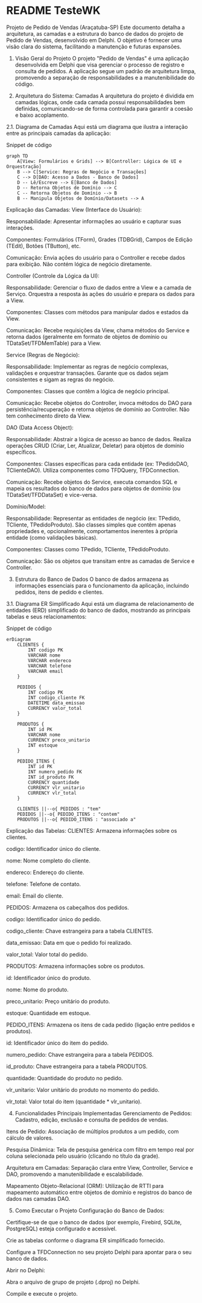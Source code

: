 ﻿# README TesteWK

Projeto de Pedido de Vendas (Araçatuba-SP)
Este documento detalha a arquitetura, as camadas e a estrutura do banco de dados do projeto de Pedido de Vendas, desenvolvido em Delphi. O objetivo é fornecer uma visão clara do sistema, facilitando a manutenção e futuras expansões.

1. Visão Geral do Projeto
O projeto "Pedido de Vendas" é uma aplicação desenvolvida em Delphi que visa gerenciar o processo de registro e consulta de pedidos. A aplicação segue um padrão de arquitetura limpa, promovendo a separação de responsabilidades e a manutenibilidade do código.

2. Arquitetura do Sistema: Camadas
A arquitetura do projeto é dividida em camadas lógicas, onde cada camada possui responsabilidades bem definidas, comunicando-se de forma controlada para garantir a coesão e baixo acoplamento.

2.1. Diagrama de Camadas
Aqui está um diagrama que ilustra a interação entre as principais camadas da aplicação:

Snippet de código
```mermaid
graph TD
    A[View: Formulários e Grids] --> B[Controller: Lógica de UI e Orquestração]
    B --> C[Service: Regras de Negócio e Transações]
    C --> D[DAO: Acesso a Dados - Banco de Dados]
    D -- Lê/Escreve --> E[Banco de Dados]
    D -- Retorna Objetos de Domínio --> C
    C -- Retorna Objetos de Domínio --> B
    B -- Manipula Objetos de Domínio/Datasets --> A
```
Explicação das Camadas:
View (Interface do Usuário):

Responsabilidade: Apresentar informações ao usuário e capturar suas interações.

Componentes: Formulários (TForm), Grades (TDBGrid), Campos de Edição (TEdit), Botões (TButton), etc.

Comunicação: Envia ações do usuário para o Controller e recebe dados para exibição. Não contém lógica de negócio diretamente.

Controller (Controle da Lógica da UI):

Responsabilidade: Gerenciar o fluxo de dados entre a View e a camada de Serviço. Orquestra a resposta às ações do usuário e prepara os dados para a View.

Componentes: Classes com métodos para manipular dados e estados da View.

Comunicação: Recebe requisições da View, chama métodos do Service e retorna dados (geralmente em formato de objetos de domínio ou TDataSet/TFDMemTable) para a View.

Service (Regras de Negócio):

Responsabilidade: Implementar as regras de negócio complexas, validações e orquestrar transações. Garante que os dados sejam consistentes e sigam as regras do negócio.

Componentes: Classes que contêm a lógica de negócio principal.

Comunicação: Recebe objetos do Controller, invoca métodos do DAO para persistência/recuperação e retorna objetos de domínio ao Controller. Não tem conhecimento direto da View.

DAO (Data Access Object):

Responsabilidade: Abstrair a lógica de acesso ao banco de dados. Realiza operações CRUD (Criar, Ler, Atualizar, Deletar) para objetos de domínio específicos.

Componentes: Classes específicas para cada entidade (ex: TPedidoDAO, TClienteDAO). Utiliza componentes como TFDQuery, TFDConnection.

Comunicação: Recebe objetos do Service, executa comandos SQL e mapeia os resultados do banco de dados para objetos de domínio (ou TDataSet/TFDDataSet) e vice-versa.

Domínio/Model:

Responsabilidade: Representar as entidades de negócio (ex: TPedido, TCliente, TPedidoProduto). São classes simples que contêm apenas propriedades e, opcionalmente, comportamentos inerentes à própria entidade (como validações básicas).

Componentes: Classes como TPedido, TCliente, TPedidoProduto.

Comunicação: São os objetos que transitam entre as camadas de Service e Controller.

3. Estrutura do Banco de Dados
O banco de dados armazena as informações essenciais para o funcionamento da aplicação, incluindo pedidos, itens de pedido e clientes.

3.1. Diagrama ER Simplificado
Aqui está um diagrama de relacionamento de entidades (ERD) simplificado do banco de dados, mostrando as principais tabelas e seus relacionamentos:

Snippet de código
```mermaid
erDiagram
    CLIENTES {
        INT codigo PK
        VARCHAR nome
        VARCHAR endereco
        VARCHAR telefone
        VARCHAR email
    }

    PEDIDOS {
        INT codigo PK
        INT codigo_cliente FK
        DATETIME data_emissao
        CURRENCY valor_total
    }

    PRODUTOS {
        INT id PK
        VARCHAR nome
        CURRENCY preco_unitario
        INT estoque
    }

    PEDIDO_ITENS {
        INT id PK
        INT numero_pedido FK
        INT id_produto FK
        CURRENCY quantidade
        CURRENCY vlr_unitario
        CURRENCY vlr_total
    }

    CLIENTES ||--o{ PEDIDOS : "tem"
    PEDIDOS ||--o{ PEDIDO_ITENS : "contem"
    PRODUTOS ||--o{ PEDIDO_ITENS : "associado a"
```
Explicação das Tabelas:
CLIENTES: Armazena informações sobre os clientes.

codigo: Identificador único do cliente.

nome: Nome completo do cliente.

endereco: Endereço do cliente.

telefone: Telefone de contato.

email: Email do cliente.

PEDIDOS: Armazena os cabeçalhos dos pedidos.

codigo: Identificador único do pedido.

codigo_cliente: Chave estrangeira para a tabela CLIENTES.

data_emissao: Data em que o pedido foi realizado.

valor_total: Valor total do pedido.

PRODUTOS: Armazena informações sobre os produtos.

id: Identificador único do produto.

nome: Nome do produto.

preco_unitario: Preço unitário do produto.

estoque: Quantidade em estoque.

PEDIDO_ITENS: Armazena os itens de cada pedido (ligação entre pedidos e produtos).

id: Identificador único do item do pedido.

numero_pedido: Chave estrangeira para a tabela PEDIDOS.

id_produto: Chave estrangeira para a tabela PRODUTOS.

quantidade: Quantidade do produto no pedido.

vlr_unitario: Valor unitário do produto no momento do pedido.

vlr_total: Valor total do item (quantidade * vlr_unitario).

4. Funcionalidades Principais Implementadas
Gerenciamento de Pedidos: Cadastro, edição, exclusão e consulta de pedidos de vendas.

Itens de Pedido: Associação de múltiplos produtos a um pedido, com cálculo de valores.

Pesquisa Dinâmica: Tela de pesquisa genérica com filtro em tempo real por coluna selecionada pelo usuário (clicando no título da grade).

Arquitetura em Camadas: Separação clara entre View, Controller, Service e DAO, promovendo a manutenibilidade e escalabilidade.

Mapeamento Objeto-Relacional (ORM): Utilização de RTTI para mapeamento automático entre objetos de domínio e registros do banco de dados nas camadas DAO.

5. Como Executar o Projeto
Configuração do Banco de Dados:

Certifique-se de que o banco de dados (por exemplo, Firebird, SQLite, PostgreSQL) esteja configurado e acessível.

Crie as tabelas conforme o diagrama ER simplificado fornecido.

Configure a TFDConnection no seu projeto Delphi para apontar para o seu banco de dados.

Abrir no Delphi:

Abra o arquivo de grupo de projeto (.dproj) no Delphi.

Compile e execute o projeto.

